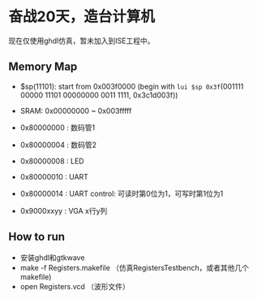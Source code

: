 
# 奋战20天，造台计算机

现在仅使用ghdl仿真，暂未加入到ISE工程中。

## Memory Map

- $sp(11101): start from 0x003f0000 
(begin with `lui $sp 0x3f`(001111 00000 11101 00000000 0011 1111, 0x3c1d003f))

- SRAM: 0x00000000 ~ 0x003fffff
- 0x80000000 : 数码管1
- 0x80000004 : 数码管2
- 0x80000008 : LED
- 0x80000010 : UART
- 0x80000014 : UART control: 可读时第0位为1，可写时第1位为1

- 0x9000xxyy : VGA x行y列

## How to run

- 安装ghdl和gtkwave
- make -f Registers.makefile （仿真RegistersTestbench，或者其他几个makefile)
- open Registers.vcd （波形文件）
